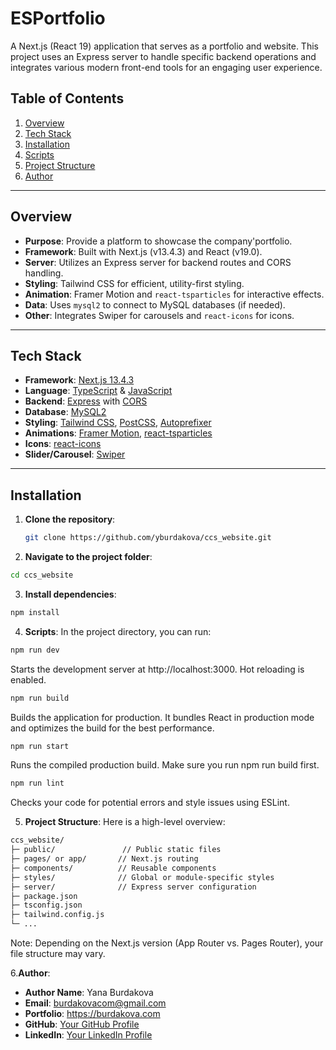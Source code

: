 # ESPortfolio

A Next.js (React 19) application that serves as a portfolio and website. This project uses an Express server to handle specific backend operations and integrates various modern front-end tools for an engaging user experience.

## Table of Contents

1. [Overview](#overview)
2. [Tech Stack](#tech-stack)
3. [Installation](#installation)
4. [Scripts](#scripts)  
5. [Project Structure](#project-structure)
6. [Author](#author)

---

## Overview

- **Purpose**: Provide a platform to showcase the company'portfolio.
- **Framework**: Built with Next.js (v13.4.3) and React (v19.0).
- **Server**: Utilizes an Express server for backend routes and CORS handling.
- **Styling**: Tailwind CSS for efficient, utility-first styling.
- **Animation**: Framer Motion and `react-tsparticles` for interactive effects.
- **Data**: Uses `mysql2` to connect to MySQL databases (if needed).
- **Other**: Integrates Swiper for carousels and `react-icons` for icons.

---

## Tech Stack

- **Framework**: [Next.js 13.4.3](https://nextjs.org/)
- **Language**: [TypeScript](https://www.typescriptlang.org/) & [JavaScript](https://www.javascript.com/)
- **Backend**: [Express](https://expressjs.com/) with [CORS](https://www.npmjs.com/package/cors)
- **Database**: [MySQL2](https://www.npmjs.com/package/mysql2)
- **Styling**: [Tailwind CSS](https://tailwindcss.com/), [PostCSS](https://postcss.org/), [Autoprefixer](https://github.com/postcss/autoprefixer)
- **Animations**: [Framer Motion](https://www.framer.com/motion/), [react-tsparticles](https://github.com/matteobruni/tsparticles)
- **Icons**: [react-icons](https://react-icons.github.io/react-icons)
- **Slider/Carousel**: [Swiper](https://swiperjs.com/)

---

## Installation

1. **Clone the repository**:
   ```bash
   git clone https://github.com/yburdakova/ccs_website.git

2. **Navigate to the project folder**:
```bash
cd ccs_website
```

3. **Install dependencies**:
```bash
npm install

```

4. **Scripts**:
In the project directory, you can run:

```bash 
npm run dev
```
Starts the development server at http://localhost:3000. Hot reloading is enabled.

```bash
npm run build
```
Builds the application for production. It bundles React in production mode and optimizes the build for the best performance.

```bash
npm run start
```
Runs the compiled production build. Make sure you run npm run build first.

```bash
npm run lint
```
Checks your code for potential errors and style issues using ESLint.

5. **Project Structure**:
Here is a high-level overview:
```bash
ccs_website/
├─ public/               // Public static files
├─ pages/ or app/       // Next.js routing
├─ components/          // Reusable components
├─ styles/              // Global or module-specific styles
├─ server/              // Express server configuration
├─ package.json
├─ tsconfig.json
├─ tailwind.config.js
└─ ...
```
Note: Depending on the Next.js version (App Router vs. Pages Router), your file structure may vary.

6.**Author**:

- **Author Name**: Yana Burdakova
- **Email**: burdakovacom@gmail.com
- **Portfolio**: https://burdakova.com
- **GitHub**: [Your GitHub Profile](https://github.com/yburdakova)
- **LinkedIn**: [Your LinkedIn Profile](https://www.linkedin.com/in/yana-burdakova/)